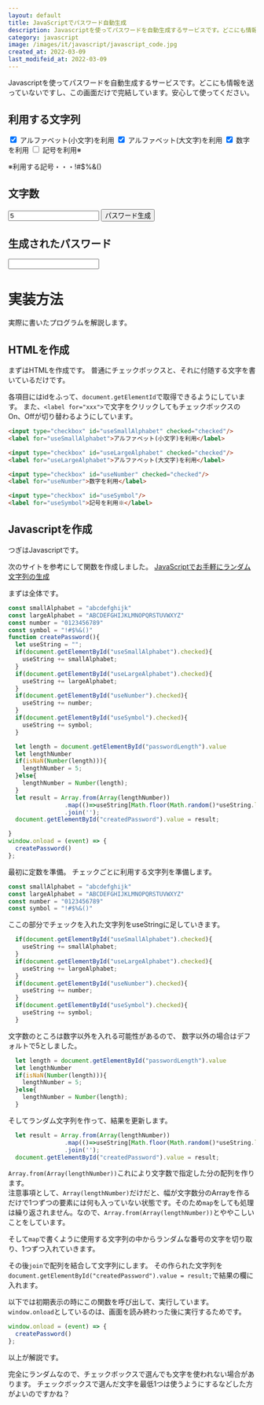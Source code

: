 ```yaml
---
layout: default
title: JavaScriptでパスワード自動生成
description: Javascriptを使ってパスワードを自動生成するサービスです。どこにも情報を送っていないですし、この画面だけで完結しています。安心して使ってください。
category: javascript
image: /images/it/javascript/javascript_code.jpg
created_at: 2022-03-09
last_modifeid_at: 2022-03-09
---
```


<script>
  const smallAlphabet = "abcdefghijk"
  const largeAlphabet = "ABCDEFGHIJKLMNOPQRSTUVWXYZ"
  const number = "0123456789"
  const symbol = "!#$%&()"

  function createPassword(){
    let useString = "";
    if(document.getElementById("useSmallAlphabet").checked){
      useString += smallAlphabet;
    }
    if(document.getElementById("useLargeAlphabet").checked){
      useString += largeAlphabet;
    }
    if(document.getElementById("useNumber").checked){
      useString += number;
    }
    if(document.getElementById("useSymbol").checked){
      useString += symbol;
    }

    let length = document.getElementById("passwordLength").value
    let lengthNumber
    if(isNaN(Number(length))){
      lengthNumber = 5;
    }else{
      lengthNumber = Number(length);
    }
    let result = Array.from(Array(lengthNumber))
                  .map(()=>useString[Math.floor(Math.random()*useString.length)])
                  .join('');
    document.getElementById("createdPassword").value = result;

  }
  window.onload = (event) => {
    createPassword()
  };
</script>

Javascriptを使ってパスワードを自動生成するサービスです。どこにも情報を送っていないですし、この画面だけで完結しています。安心して使ってください。

## 利用する文字列

<input type="checkbox" id="useSmallAlphabet" checked="checked"/>
<label for="useSmallAlphabet">アルファベット(小文字)を利用</label>

<input type="checkbox" id="useLargeAlphabet" checked="checked"/>
<label for="useLargeAlphabet">アルファベット(大文字)を利用</label>

<input type="checkbox" id="useNumber" checked="checked"/>
<label for="useNumber">数字を利用</label>

<input type="checkbox" id="useSymbol"/>
<label for="useSymbol">記号を利用※</label>

※利用する記号・・・!#$%&()

## 文字数

<input type="text" id="passwordLength" value="5"/>

<input type="button" onclick="createPassword()" value="パスワード生成"/>

## 生成されたパスワード

<input type="text" id="createdPassword" readonly="readonly"/>

# 実装方法

実際に書いたプログラムを解説します。

## HTMLを作成

まずはHTMLを作成です。
普通にチェックボックスと、それに付随する文字を書いているだけです。

各項目にはidをふって、`document.getElementId`で取得できるようにしています。
また、`<label for="xxx">`で文字をクリックしてもチェックボックスのOn、Offが切り替わるようにしています。

```Html
<input type="checkbox" id="useSmallAlphabet" checked="checked"/>
<label for="useSmallAlphabet">アルファベット(小文字)を利用</label>

<input type="checkbox" id="useLargeAlphabet" checked="checked"/>
<label for="useLargeAlphabet">アルファベット(大文字)を利用</label>

<input type="checkbox" id="useNumber" checked="checked"/>
<label for="useNumber">数字を利用</label>

<input type="checkbox" id="useSymbol"/>
<label for="useSymbol">記号を利用※</label>
```

## Javascriptを作成

つぎはJavascriptです。

次のサイトを参考にして関数を作成しました。
[JavaScriptでお手軽にランダム文字列の生成](https://qiita.com/fukasawah/items/db7f0405564bdc37820e)

まずは全体です。

```Javascript
const smallAlphabet = "abcdefghijk"
const largeAlphabet = "ABCDEFGHIJKLMNOPQRSTUVWXYZ"
const number = "0123456789"
const symbol = "!#$%&()"
function createPassword(){
  let useString = "";
  if(document.getElementById("useSmallAlphabet").checked){
    useString += smallAlphabet;
  }
  if(document.getElementById("useLargeAlphabet").checked){
    useString += largeAlphabet;
  }
  if(document.getElementById("useNumber").checked){
    useString += number;
  }
  if(document.getElementById("useSymbol").checked){
    useString += symbol;
  }

  let length = document.getElementById("passwordLength").value
  let lengthNumber
  if(isNaN(Number(length))){
    lengthNumber = 5;
  }else{
    lengthNumber = Number(length);
  }
  let result = Array.from(Array(lengthNumber))
                .map(()=>useString[Math.floor(Math.random()*useString.length)])
                .join('');
  document.getElementById("createdPassword").value = result;

}
window.onload = (event) => {
  createPassword()
};
```

最初に定数を準備。
チェックごとに利用する文字列を準備します。

```Javascript
const smallAlphabet = "abcdefghijk"
const largeAlphabet = "ABCDEFGHIJKLMNOPQRSTUVWXYZ"
const number = "0123456789"
const symbol = "!#$%&()"
```

ここの部分でチェックを入れた文字列をuseStringに足していきます。
```Javascript
  if(document.getElementById("useSmallAlphabet").checked){
    useString += smallAlphabet;
  }
  if(document.getElementById("useLargeAlphabet").checked){
    useString += largeAlphabet;
  }
  if(document.getElementById("useNumber").checked){
    useString += number;
  }
  if(document.getElementById("useSymbol").checked){
    useString += symbol;
  }
```

文字数のところは数字以外を入れる可能性があるので、
数字以外の場合はデフォルトで5としました。
```Javascript
  let length = document.getElementById("passwordLength").value
  let lengthNumber
  if(isNaN(Number(length))){
    lengthNumber = 5;
  }else{
    lengthNumber = Number(length);
  }
```

そしてランダム文字列を作って、結果を更新します。
```Javascript
  let result = Array.from(Array(lengthNumber))
                .map(()=>useString[Math.floor(Math.random()*useString.length)])
                .join('');
  document.getElementById("createdPassword").value = result;
```

`Array.from(Array(lengthNumber))`これにより文字数で指定した分の配列を作ります。  
注意事項として、`Array(lengthNumber)`だけだと、幅が文字数分のArrayを作るだけで1つずつの要素には何も入っていない状態です。そのため`map`をしても処理は繰り返されません。なので、`Array.from(Array(lengthNumber))`とややこしいことをしています。

そして`map`で書くように使用する文字列の中からランダムな番号の文字を切り取り、1つずつ入れていきます。

その後`join`で配列を結合して文字列にします。
その作られた文字列を`document.getElementById("createdPassword").value = result;`で結果の欄に入れます。

以下では初期表示の時にこの関数を呼び出して、実行しています。
`window.onload`としているのは、画面を読み終わった後に実行するためです。
```Javascript
window.onload = (event) => {
  createPassword()
};
```

以上が解説です。

完全にランダムなので、チェックボックスで選んでも文字を使われない場合があります。
チェックボックスで選んだ文字を最低1つは使うようにするなどした方がよいのですかね？